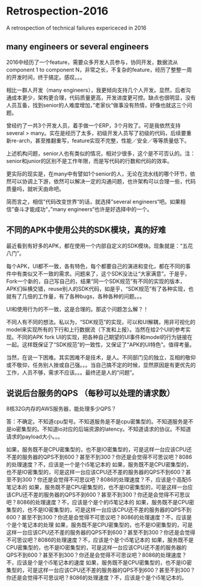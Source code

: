 # Retrospection-2016

A retrospection of technical failures expericeced in 2016

## many engineers or several engineers

2016中经历了一个feature，需要众多开发人员参与，协同开发，数据流从component 1 to component N，非常之长，不复杂的feature，经历了整整一周的开发时间，终于搞定。感叹。。。

相比一群人开发（many engineers），我更倾向支持几个人开发。显然，后者沟通成本更少，架构更合理，代码质量更高，开发进度更可控。缺点也很明显，没有人员互备，找到senior的人难度增加，”老家伙“做事没有热情，好像也就这三个问题。

曾经约了一共3个开发人员，着手做一个ERP，3个月败了。可是我依然支持 several > many。实在是经历了太多，初级开发人员写了初级的代码，后续要重新re-arch，甚至推翻重写，feature实现不完整，性能／安全／等等质量低下。

上述机构问题，senior人也有类似的情况，相对少很多，这个是不可否认的。注：senior和junior的区别不是工作年限，而是写代码的行数和代码的效率。

更实际的现实是，在many中有譬如1个senior的人，无论在流水线的哪个环节，依然可以协调上下游，依然可以解决一定的沟通问题，也许架构可以合理一些，代码质量吗，就听天由命吧。

简而言之，相信”代码改变世界“的话，就选择”several engineers“吧。如果相信”奋斗才能成功“，”many engineers“也许是好选择中的一个。

## 不同的APK中使用公共的SDK模块，真的好难

最近看到有好多的APK，都在使用一个内部自定义的SDK模块。现象就是：“五花八门”。

每个APK，UI都不一致，各有特色，每个都要自己的演进和变化，都在不同的事件中有类似又不一致的需求。问题来了，这个SDK没法让“大家满意”。于是乎，Fork一个新的，自己写自己的，结果“同一个SDK规范”有不同的实现的版本，APK们纵横交错，reuse别人的SDK代码，如是乎，“SDK规范”有了各种实现，也就有了几倍的工作量，有了各种bugs，各种各种的问题。。。

UI和使用行为的不一致，这是合理的。那这个问题怎么解？！

不同人有不同的想法。私以为，“SDK规范”的实现，可以和UI解耦，用非可视化的model来实现所有的下行和上行数据流（下发和上报）。当然在给2个UI的参考实现。不同的APK fork UI的实现，把各种自己期望的UI事件和model的行为链接在一起。这样既保证了“SDK规范”的一致性，又保证了“APK的UI特色”。值得考量。

当然，在说一下困难。其实困难不是技术，是人。不同部门见的独立，互相的敬仰或不敬仰，任务别人挫或自己强。。。当自己搞不定的时候，显然原因是有更优先的工作，人员不够，需求不应该。。。最终还是人的“问题”。

## 说说后台服务的QPS （每秒可以处理的请求数）

8核32G内存的AWS服务器，能处理多少QPS？

答：不确定。不知道cpu型号。不知道服务是不是cpu密集型的。不知道服务是不是io密集型的。不知道io对应的后端资源的latency。不知道请求的协议。不知道请求的payload大小。。。

如果，服务既不是CPU密集型的，也不是IO密集型的，可是这样一台应该CPU还不差的服务器的QPS不到600？甚至不到300？你还是会觉得不可思议吧？8086的处理速度？不，应该是一个是个i5笔记本的
如果，服务既不是CPU密集型的，也不是IO密集型的，可是这样一台应该CPU还不差的服务器的QPS不到600？甚至不到300？你还是会觉得不可思议吧？8086的处理速度？不，应该是个高配i5笔记本的
如果，服务既不是CPU密集型的，也不是IO密集型的，可是这样一台应该CPU还不差的服务器的QPS不到600？甚至不到300？你还是会觉得不可思议吧？8086的处理速度？不，应该是个是个的i5笔记本的
如果，服务既不是CPU密集型的，也不是IO密集型的，可是这样一台应该CPU还不差的服务器的QPS不到600？甚至不到300？你还是会觉得不可思议吧？8086的处理速度？不，应该是个是个笔记本的处理
如果，服务既不是CPU密集型的，也不是IO密集型的，可是这样一台应该CPU还不差的服务器的QPS不到600？甚至不到300？你还是会觉得不可思议吧？8086的处理速度？不，应该是个是个i5笔记本的
如果，服务既不是CPU密集型的，也不是IO密集型的，可是这样一台应该CPU还不差的服务器的QPS不到600？甚至不到300？你还是会觉得不可思议吧？8086的处理速度？不，应该是个是个i5笔记本的速度
如果，服务既不是CPU密集型的，也不是IO密集型的，可是这样一台应该CPU还不差的服务器的QPS不到600？甚至不到300？你还是会觉得不可思议吧？8086的处理速度？不，应该是个是个i5笔记本的。
